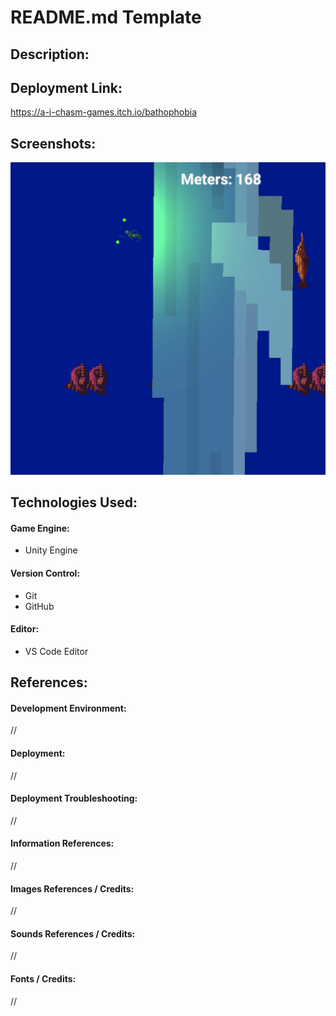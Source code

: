 # README.md Template
## Description:
<!-- (STACK) | DESCRIPTION_OF_PROJECT. -->

## Deployment Link:
https://a-i-chasm-games.itch.io/bathophobia

## Screenshots:
![Screenshot](/01.png)

## Technologies Used:
#### Game Engine:
- Unity Engine
#### Version Control:
- Git
- GitHub
#### Editor:
- VS Code Editor

## References:
#### Development Environment:
//

#### Deployment:
// 

#### Deployment Troubleshooting:
// 

#### Information References:
// 

#### Images References / Credits:
//

#### Sounds References / Credits:
//

#### Fonts / Credits:
// 
